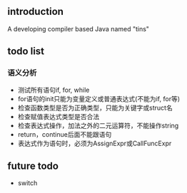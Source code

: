 ## introduction
A developing compiler based Java named "tins"

## todo list

### 语义分析
- 测试所有语句if, for, while
- for语句的init只能为变量定义或普通表达式(不能为if, for等)
- 检查函数类型是否为正确类型，只能为关键字或struct名
- 检查赋值表达式类型是否合法
- 检查表达式操作，加法之外的二元运算符，不能操作string
- return，continue后面不能跟语句
- 表达式作为语句时，必须为AssignExpr或CallFuncExpr


## future todo
- switch